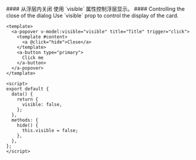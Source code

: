 <cn>
#### 从浮层内关闭
使用 `visible` 属性控制浮层显示。
</cn>

<us>
#### Controlling the close of the dialog
Use `visible` prop to control the display of the card.
</us>

```vue
<template>
  <a-popover v-model:visible="visible" title="Title" trigger="click">
    <template #content>
      <a @click="hide">Close</a>
    </template>
    <a-button type="primary">
      Click me
    </a-button>
  </a-popover>
</template>

<script>
export default {
  data() {
    return {
      visible: false,
    };
  },
  methods: {
    hide() {
      this.visible = false;
    },
  },
};
</script>
```
